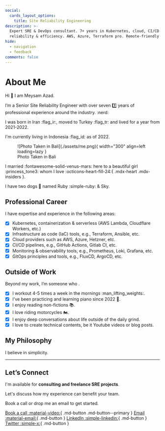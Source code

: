 ```yaml
---
social:
  cards_layout_options:
    title: Site Reliability Engineering
description: >-
  Expert SRE & DevOps consultant. 7+ years in Kubernetes, cloud, CI/CD. Boost
  reliability & efficiency. AWS, Azure, Terraform pro. Remote-friendly freelancer.
hide:
  - navigation
  - feedback
comments: false
---
```


# About Me

Hi :wave: I am Meysam Azad.

I’m a Senior Site Reliability Engineer with over seven :seven: years of
professional experience around the industry. :nerd:

I was born in Iran :flag_ir:, moved to Turkey :flag_tr: and lived for a year
from 2021-2022.

I'm currently living in Indonesia :flag_id: as of 2022.

<figure markdown="span">
  ![Photo Taken in Bali](./assets/me.png){ width="300" align=left loading=lazy }
  <figcaption>Photo Taken in Bali</figcaption>
</figure>

I married :fontawesome-solid-venus-mars: here to a beautiful girl :princess_tone3: whom I love
:octicons-heart-fill-24:{ .mdx-heart .mdx-insiders }.

I have two dogs :dog: named Ruby :simple-ruby: & Sky.

## Professional Career

I have expertise and experience in the following areas:

- [x] Kubernetes, containerization & serverless (AWS Lambda, Cloudflare
      Workers, etc.)
- [x] Infrastructure as code (IaC) tools, e.g., Terraform, Ansible, etc.
- [x] Cloud providers such as AWS, Azure, Hetzner, etc.
- [x] CI/CD pipelines, e.g., GitHub Actions, Gitlab CI, etc.
- [x] Monitoring & observability tools, e.g., Prometheus, Loki, Grafana, etc.
- [x] GitOps principles and tools, e.g., FluxCD, ArgoCD, etc.

## Outside of Work

Beyond my work, I’m someone who .

- [x] I workout 4-5 times a week in the mornings :man_lifting_weights:.
- [x] I've been practicing and learning piano since 2022 :musical_keyboard:.
- [x] I enjoy reading non-fictions :books:.
- [x] I love riding motorcycles :motorcycle:.
- [x] I enjoy deep conversations about life outside of the daily grind.
- [x] I love to create technical contents, be it Youtube videos or blog posts.

## My Philosophy

I believe in simplicity.

---

## Let’s Connect

I'm available for **consulting and freelance SRE projects**.

Let's discuss how my experience can benefit your team.

Book a call or drop me an email to get started.

[Book a call :material-video:][book-call]{ .md-button .md-button--primary }
[Email :material-email:][email-me]{ .md-button }
[LinkedIn :simple-linkedin:][linkedin]{ .md-button }
[Twitter :simple-x:][twitter]{ .md-button }

[book-call]: https://cal.com/meysam
[email-me]: mailto:meysam@developer-friendly.blog
[linkedin]: https://linkedin.com/in/meysamazad
[twitter]: https://x.com/meysamazing
